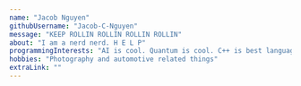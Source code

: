 ```yaml
---
name: "Jacob Nguyen"
githubUsername: "Jacob-C-Nguyen"
message: "KEEP ROLLIN ROLLIN ROLLIN ROLLIN"
about: "I am a nerd nerd. H E L P"
programmingInterests: "AI is cool. Quantum is cool. C++ is best language 100% no clickbait true!"
hobbies: "Photography and automotive related things"
extraLink: ""
---
```

